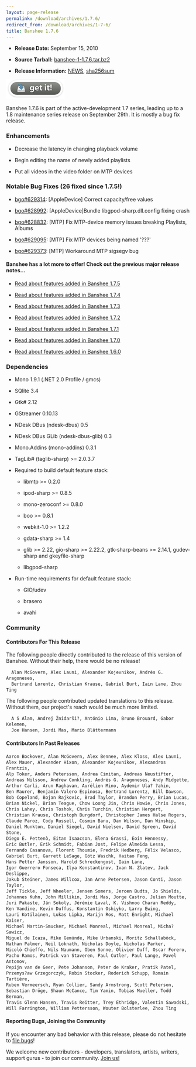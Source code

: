 ```yaml
---
layout: page-release
permalink: /download/archives/1.7.6/
redirect_from: /download/archives/1-7-6/
title: Banshee 1.7.6
---
```



	
  * **Release Date:** September 15, 2010

	
  * **Source Tarball:** [banshee-1-1.7.6.tar.bz2](http://download.banshee-project.org/banshee/unstable/1.7.6/banshee-1-1.7.6.tar.bz2)

	
  * **Release Information:**
[NEWS](http://download.banshee-project.org/banshee/unstable/1.7.6/banshee-1-1.7.6.news),
[sha256sum](http://download.banshee-project.org/banshee/unstable/1.7.6/banshee-1-1.7.6.sha256sum)




[![Download Now](/images/download-button.png)](/download)





Banshee 1.7.6 is part of the active-development 1.7 series, leading up to a
1.8 maintenance series release on September 29th.  It is mostly a bug fix release.





### Enhancements





    
  * Decrease the latency in changing playback volume

    
  * Begin editing the name of newly added playlists

    
  * Put all videos in the video folder on MTP devices





### Notable Bug Fixes (26 fixed since 1.7.5!)





    
  * [bgo#629314](http://bugzilla.gnome.org/show_bug.cgi?id=629314): [AppleDevice] Correct capacity/free values

    
  * [bgo#628992](http://bugzilla.gnome.org/show_bug.cgi?id=628992): [AppleDevice]Bundle libgpod-sharp.dll.config fixing crash

    
  * [bgo#628832](http://bugzilla.gnome.org/show_bug.cgi?id=628832): [MTP] Fix MTP-device memory issues breaking Playlists, Albums

    
  * [bgo#629095](http://bugzilla.gnome.org/show_bug.cgi?id=629095): [MTP] Fix MTP devices being named '???'

    
  * [bgo#629373](http://bugzilla.gnome.org/show_bug.cgi?id=629373): [MTP] Workaround MTP sigsegv bug




#### Banshee has a lot more to offer! Check out the previous major release notes...





	
  * [Read about features added in Banshee 1.7.5](/download/archives/1.7.5)

	
  * [Read about features added in Banshee 1.7.4](/download/archives/1.7.4)

	
  * [Read about features added in Banshee 1.7.3](/download/archives/1.7.3)

	
  * [Read about features added in Banshee 1.7.2](/download/archives/1.7.2)

	
  * [Read about features added in Banshee 1.7.1](/download/archives/1.7.1)

	
  * [Read about features added in Banshee 1.7.0](/download/archives/1.7.0)

	
  * [Read about features added in Banshee 1.6.0](/download/archives/1.6.0)




### Dependencies





	
  * Mono 1.9.1 (.NET 2.0 Profile / gmcs)

	
  * SQlite 3.4

	
  * Gtk# 2.12

	
  * GStreamer 0.10.13

	
  * NDesk DBus (ndesk-dbus) 0.5

	
  * NDesk DBus GLib (ndesk-dbus-glib) 0.3

	
  * Mono.Addins (mono-addins) 0.3.1

	
  * TagLib# (taglib-sharp) >= 2.0.3.7

	
  * Required to build default feature stack:

	
    * libmtp >= 0.2.0

	
    * ipod-sharp >= 0.8.5

	
    * mono-zeroconf >= 0.8.0

	
    * boo >= 0.8.1

        
    * webkit-1.0 >= 1.2.2

        
    * gdata-sharp >= 1.4

        
    * glib >= 2.22, gio-sharp >= 2.22.2, gtk-sharp-beans >= 2.14.1, gudev-sharp and gkeyfile-sharp

        
    * libgpod-sharp




	
  * Run-time requirements for default feature stack:

	
    * GIO/udev

	
    * brasero

	
    * avahi







### Community





#### Contributors For This Release


The following people directly contributed to the release of this version of Banshee. Without their help, there would be no release!


> 
      Alan McGovern, Alex Launi, Alexander Kojevnikov, Andrés G. Aragoneses,
      Bertrand Lorentz, Christian Krause, Gabriel Burt, Iain Lane, Zhou Ting



The following people contributed updated translations to this release.    Without them, our project's reach would be much more limited.


> 
      A S Alam, Andrej Žnidarši?, António Lima, Bruno Brouard, Gabor Kelemen,
      Joe Hansen, Jordi Mas, Mario Blättermann





#### Contributors In Past Releases




> 
    Aaron Bockover, Alan McGovern, Alex Bennee, Alex Kloss, Alex Launi,
    Alex Mauer, Alexander Hixon, Alexander Kojevnikov, Alexandros Frantzis,
    Alp Toker, Anders Petersson, Andrea Cimitan, Andreas Neustifter,
    Andreas Nilsson, Andrew Conkling, Andrés G. Aragoneses, Andy Midgette,
    Arthur Carli, Arun Raghavan, Aurélien Mino, Aydemir Ula? ?ahin,
    Ben Maurer, Benjamín Valero Espinosa, Bertrand Lorentz, Bill Dawson,
    Bob Copeland, Bojan Rajkovic, Brad Taylor, Brandon Perry, Brian Lucas,
    Brian Nickel, Brian Teague, Chow Loong Jin, Chris Howie, Chris Jones,
    Chris Lahey, Chris Toshok, Chris Turchin, Christian Hergert,
    Christian Krause, Christoph Burgdorf, Christopher James Halse Rogers,
    Claude Paroz, Cody Russell, Cosmin Banu, Dan Wilson, Dan Winship,
    Daniel Munkton, Daniel Siegel, David Nielsen, David Spreen, David Stone,
    Diego E. Pettenò, Eitan Isaacson, Elena Grassi, Eoin Hennessy,
    Eric Butler, Erik Schmidt, Fabian Jost, Felipe Almeida Lessa,
    Fernando Casanova, Florent Thoumie, Fredrik Hedberg, Félix Velasco,
    Gabriel Burt, Garrett LeSage, Götz Waschk, Haitao Feng,
    Hans Petter Jansson, Harold Schreckengost, Iain Lane,
    Igor Guerrero Fonseca, Ilya Konstantinov, Ivan N. Zlatev, Jack Deslippe,
    Jakub Steiner, James Willcox, Jan Arne Petersen, Jason Conti, Jason Taylor,
    Jeff Tickle, Jeff Wheeler, Jensen Somers, Jeroen Budts, Jo Shields,
    Johannes Kuhn, John Millikin, Jordi Mas, Jorge Castro, Julien Moutte,
    Juri Pakaste, Ján Sokoly, Jérémie Laval, K. Vishnoo Charan Reddy,
    Ken Vandine, Kevin Duffus, Konstantin Oshiyko, Larry Ewing,
    Lauri Kotilainen, Lukas Lipka, Marijn Ros, Matt Enright, Michael Kaiser,
    Michael Martin-Smucker, Michael Monreal, Michael Monreal, Micha? Sawicz,
    Miguel de Icaza, Mike Gemünde, Mike Urbanski, Moritz Schallaböck,
    Nathan Palmer, Neil Loknath, Nicholas Doyle, Nicholas Parker,
    Nicolò Chieffo, Nils Naumann, Oben Sonne, Olivier Duff, Oscar Forero,
    Pacho Ramos, Patrick van Staveren, Paul Cutler, Paul Lange, Pavel Antonov,
    Pepijn van de Geer, Pete Johanson, Peter de Kraker, Pratik Patel,
    Przemys?aw Grzegorczyk, Robin Stocker, Roderich Schupp, Romain Tartière,
    Ruben Vermeersch, Ryan Collier, Sandy Armstrong, Scott Peterson,
    Sebastian Dröge, Shaun McCance, Tim Yamin, Tobias Mueller, Todd Berman,
    Travis Glenn Hansen, Travis Reitter, Trey Ethridge, Valentin Sawadski,
    Will Farrington, William Pettersson, Wouter Bolsterlee, Zhou Ting





#### Reporting Bugs, Joining the Community


If you encounter any bad behavior with this release, please do not hesitate to [file bugs](/contribute/file-bugs/)!

We welcome new contributors - developers, translators, artists, writers, support gurus - to join our community.  [Join us!](/contribute)

